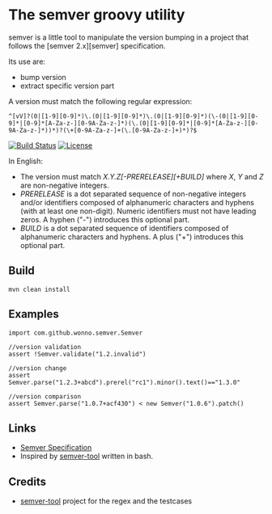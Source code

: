 The semver groovy utility
=========================

semver is a little tool to manipulate the version bumping in a project that follows the [semver 2.x][semver] specification.

Its use are:
  - bump version
  - extract specific version part

A  version must match the following regular expression:
```
^[vV]?(0|[1-9][0-9]*)\.(0|[1-9][0-9]*)\.(0|[1-9][0-9]*)(\-(0|[1-9][0-9]*|[0-9]*[A-Za-z-][0-9A-Za-z-]*)(\.(0|[1-9][0-9]*|[0-9]*[A-Za-z-][0-9A-Za-z-]*))*)?(\+[0-9A-Za-z-]+(\.[0-9A-Za-z-]+)*)?$
```

[![Build Status](https://travis-ci.org/Wonno/groovy-semver-tool.svg?branch=master)](https://travis-ci.org/Wonno/groovy-semver-tool)
[![License](https://img.shields.io/badge/license-GPL--3.0-blue.svg?style=flat)](https://travis-ci.org/Wonno/groovy-semver-tool/blob/master/LICENSE)


In English:
- The version must match _X.Y.Z[-PRERELEASE][+BUILD]_ where _X_, _Y_ and _Z_ are non-negative integers.
- _PRERELEASE_ is a dot separated sequence of non-negative integers and/or identifiers composed of alphanumeric 
  characters and hyphens (with at least one non-digit). Numeric identifiers must not have leading zeros. A hyphen 
  (\"-\") introduces this optional part.
- _BUILD_ is a dot separated sequence of identifiers composed of alphanumeric characters and hyphens. A plus ("+") 
  introduces this optional part.

## Build
```
mvn clean install
```
     
## Examples
```$groovy
import com.github.wonno.semver.Semver

//version validation
assert !Semver.validate("1.2.invalid")

//version change
assert Semver.parse("1.2.3+abcd").prerel("rc1").minor().text()=="1.3.0"

//version comparison
assert Semver.parse("1.0.7+acf430") < new Semver("1.0.6").patch()
```

## Links
* [Semver Specification](https://semver.org/lang/en/spec/v2.0.0.html) 
* Inspired by [semver-tool](https://github.com/fsaintjacques/semver-tool/) written in bash.

## Credits
*  [semver-tool](https://github.com/fsaintjacques/semver-tool/) project for the regex and the testcases

